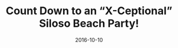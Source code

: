 ---
layout: post
title: Count Down to an “X-Ceptional” Siloso Beach Party!
date:   2016-10-10
file_url: /resources/news/files/20161010_Media-Release_Count_Down_to_an_X-ceptional_Siloso_Beach_Party.pdf
---